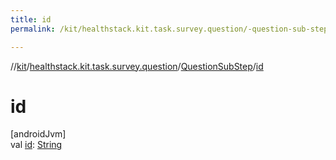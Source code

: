 ```yaml
---
title: id
permalink: /kit/healthstack.kit.task.survey.question/-question-sub-step/id.html

---
```

//[kit](../../../index.html)/[healthstack.kit.task.survey.question](../index.html)/[QuestionSubStep](index.html)/[id](id.html)



# id



[androidJvm]\
val [id](id.html): [String](https://kotlinlang.org/api/latest/jvm/stdlib/kotlin/-string/index.html)




